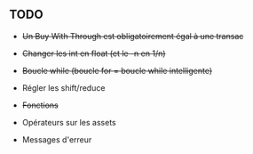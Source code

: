 ## TODO
- ~~Un Buy With Through est obligatoirement égal à une transac~~

- ~~Changer les int en float (et le -n en 1/n)~~

- ~~Boucle while (boucle for = boucle while intelligente)~~

- Régler les shift/reduce

- ~~Fonctions~~

- Opérateurs sur les assets

- Messages d'erreur 